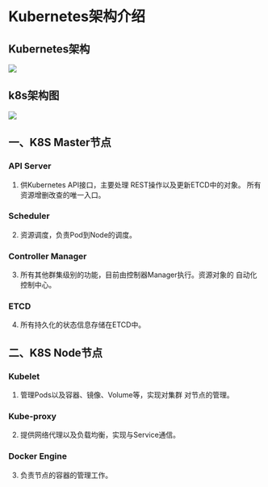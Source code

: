 # Kubernetes架构介绍

## Kubernetes架构

![](https://github.com/Lancger/opsfull/blob/master/images/kubernetes%E6%9E%B6%E6%9E%84.jpg)

## k8s架构图

![](https://github.com/Lancger/opsfull/blob/master/images/k8s%E6%9E%B6%E6%9E%84%E5%9B%BE.jpg)

## 一、K8S Master节点
### API Server
1. 供Kubernetes API接口，主要处理 REST操作以及更新ETCD中的对象。 所有资源增删改查的唯一入口。
### Scheduler
2. 资源调度，负责Pod到Node的调度。
### Controller Manager
3. 所有其他群集级别的功能，目前由控制器Manager执行。资源对象的
自动化控制中心。
### ETCD
4. 所有持久化的状态信息存储在ETCD中。
## 二、K8S Node节点
### Kubelet
1. 管理Pods以及容器、镜像、Volume等，实现对集群 对节点的管理。
### Kube-proxy
2. 提供网络代理以及负载均衡，实现与Service通信。
### Docker Engine
3. 负责节点的容器的管理工作。
